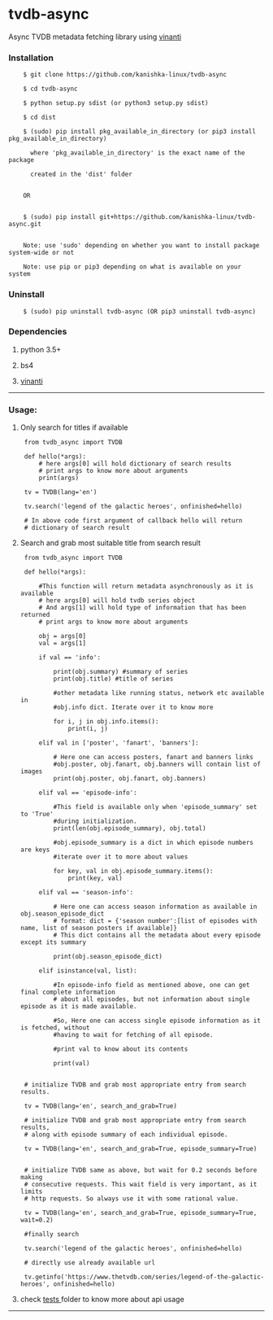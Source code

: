 # tvdb-async

Async TVDB metadata fetching library using [vinanti](https://github.com/kanishka-linux/vinanti)

### Installation
        
		$ git clone https://github.com/kanishka-linux/tvdb-async
        
		$ cd tvdb-async
        
		$ python setup.py sdist (or python3 setup.py sdist)
        
		$ cd dist
        
		$ (sudo) pip install pkg_available_in_directory (or pip3 install pkg_available_in_directory) 
        
          where 'pkg_available_in_directory' is the exact name of the package
          
          created in the 'dist' folder
          
        
        OR
        
        
        $ (sudo) pip install git+https://github.com/kanishka-linux/tvdb-async.git
        
        
        Note: use 'sudo' depending on whether you want to install package system-wide or not
        
        Note: use pip or pip3 depending on what is available on your system
			
### Uninstall
		
		$ (sudo) pip uninstall tvdb-async (OR pip3 uninstall tvdb-async)
		

### Dependencies

1. python 3.5+

2. bs4

3. [vinanti](https://github.com/kanishka-linux/vinanti)

----------

### Usage:
    
1. Only search for titles if available
        
        from tvdb_async import TVDB
    
        def hello(*args):
            # here args[0] will hold dictionary of search results
            # print args to know more about arguments
            print(args) 
            
        tv = TVDB(lang='en')
        
        tv.search('legend of the galactic heroes', onfinished=hello)
        
        # In above code first argument of callback hello will return
        # dictionary of search result
            
2. Search and grab most suitable title from search result
        
        from tvdb_async import TVDB
    
        def hello(*args):
        
            #This function will return metadata asynchronously as it is available
            # here args[0] will hold tvdb series object
            # And args[1] will hold type of information that has been returned
            # print args to know more about arguments
            
            obj = args[0] 
            val = args[1]
            
            if val == 'info':
            
                print(obj.summary) #summary of series
                print(obj.title) #title of series
                
                #other metadata like running status, network etc available in
                #obj.info dict. Iterate over it to know more
                
                for i, j in obj.info.items():
                    print(i, j)
                    
            elif val in ['poster', 'fanart', 'banners']:
            
                # Here one can access posters, fanart and banners links
                #obj.poster, obj.fanart, obj.banners will contain list of images
                print(obj.poster, obj.fanart, obj.banners)
                
            elif val == 'episode-info':
            
                #This field is available only when 'episode_summary' set to 'True'
                #during initialization. 
                print(len(obj.episode_summary), obj.total)
                
                #obj.episode_summary is a dict in which episode numbers are keys
                #iterate over it to more about values
                
                for key, val in obj.episode_summary.items():
                    print(key, val)
                
            elif val == 'season-info':
            
                # Here one can access season information as available in obj.season_episode_dict
                # format: dict = {'season number':[list of episodes with name, list of season posters if available]}
                # This dict contains all the metadata about every episode except its summary
                
                print(obj.season_episode_dict)
            
            elif isinstance(val, list):
            
                #In episode-info field as mentioned above, one can get final complete information
                # about all episodes, but not information about single episode as it is made available.
                
                #So, Here one can access single episode information as it is fetched, without 
                #having to wait for fetching of all episode.
                
                #print val to know about its contents
                
                print(val)
            
        
        # initialize TVDB and grab most appropriate entry from search results.
        
        tv = TVDB(lang='en', search_and_grab=True) 
        
        # initialize TVDB and grab most appropriate entry from search results,
        # along with episode summary of each individual episode.
        
        tv = TVDB(lang='en', search_and_grab=True, episode_summary=True)
        
        
        # initialize TVDB same as above, but wait for 0.2 seconds before making
        # consecutive requests. This wait field is very important, as it limits
        # http requests. So always use it with some rational value.
        
        tv = TVDB(lang='en', search_and_grab=True, episode_summary=True, wait=0.2)
        
        #finally search 
        
        tv.search('legend of the galactic heroes', onfinished=hello)
        
        # directly use already available url
        
        tv.getinfo('https://www.thetvdb.com/series/legend-of-the-galactic-heroes', onfinished=hello)
        
3. check [tests ](https://github.com/kanishka-linux/tvdb-async/tree/master/tests) folder to know more about api usage
        
----------


